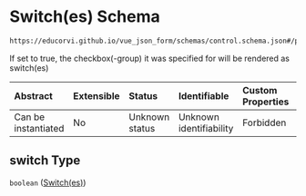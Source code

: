 # Switch(es) Schema

```txt
https://educorvi.github.io/vue_json_form/schemas/control.schema.json#/properties/options/properties/switch
```

If set to true, the checkbox(-group) it was specified for will be rendered as switch(es)

| Abstract            | Extensible | Status         | Identifiable            | Custom Properties | Additional Properties | Access Restrictions | Defined In                                                                    |
| :------------------ | :--------- | :------------- | :---------------------- | :---------------- | :-------------------- | :------------------ | :---------------------------------------------------------------------------- |
| Can be instantiated | No         | Unknown status | Unknown identifiability | Forbidden         | Allowed               | none                | [control.schema.json*](../schemas/control.schema.json "open original schema") |

## switch Type

`boolean` ([Switch(es)](control-properties-options-properties-switches.md))

